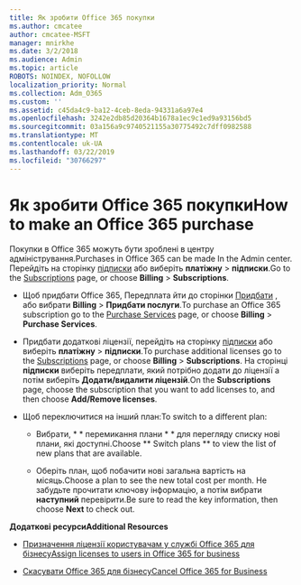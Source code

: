```yaml
---
title: Як зробити Office 365 покупки
ms.author: cmcatee
author: cmcatee-MSFT
manager: mnirkhe
ms.date: 3/2/2018
ms.audience: Admin
ms.topic: article
ROBOTS: NOINDEX, NOFOLLOW
localization_priority: Normal
ms.collection: Adm_O365
ms.custom: ''
ms.assetid: c45da4c9-ba12-4ceb-8eda-94331a6a97e4
ms.openlocfilehash: 3242e2db85d20364b1678a1ec9c1ed9a93156bd5
ms.sourcegitcommit: 03a156a9c9740521155a30775492c7dff0982588
ms.translationtype: MT
ms.contentlocale: uk-UA
ms.lasthandoff: 03/22/2019
ms.locfileid: "30766297"
---
```

# <a name="how-to-make-an-office-365-purchase"></a><span data-ttu-id="0436e-102">Як зробити Office 365 покупки</span><span class="sxs-lookup"><span data-stu-id="0436e-102">How to make an Office 365 purchase</span></span>

<span data-ttu-id="0436e-103">Покупки в Office 365 можуть бути зроблені в центру адміністрування.</span><span class="sxs-lookup"><span data-stu-id="0436e-103">Purchases in Office 365 can be made In the Admin center.</span></span> <span data-ttu-id="0436e-104">Перейдіть на сторінку [підписки](https://go.microsoft.com/fwlink/p/?linkid=842054) або виберіть **платіжну** \> **підписки**.</span><span class="sxs-lookup"><span data-stu-id="0436e-104">Go to the [Subscriptions](https://go.microsoft.com/fwlink/p/?linkid=842054) page, or choose **Billing** \> **Subscriptions**.</span></span>
  
- <span data-ttu-id="0436e-105">Щоб придбати Office 365, Передплата йти до сторінки [Придбати](https://go.microsoft.com/fwlink/p/?linkid=868433) , або вибрати **Billing** \> **Придбати послуги**.</span><span class="sxs-lookup"><span data-stu-id="0436e-105">To purchase an Office 365 subscription go to the [Purchase Services](https://go.microsoft.com/fwlink/p/?linkid=868433) page, or choose **Billing** \> **Purchase Services**.</span></span>
    
- <span data-ttu-id="0436e-106">Придбати додаткові ліцензії, перейдіть на сторінку [підписки](https://go.microsoft.com/fwlink/p/?linkid=842054) або виберіть **платіжну** \> **підписки**.</span><span class="sxs-lookup"><span data-stu-id="0436e-106">To purchase additional licenses go to the [Subscriptions](https://go.microsoft.com/fwlink/p/?linkid=842054) page, or choose **Billing** \> **Subscriptions**.</span></span> <span data-ttu-id="0436e-107">На сторінці **підписки** виберіть передплати, який потрібно додати до ліцензії а потім виберіть **Додати/видалити ліцензій**.</span><span class="sxs-lookup"><span data-stu-id="0436e-107">On the **Subscriptions** page, choose the subscription that you want to add licenses to, and then choose **Add/Remove licenses**.</span></span>
    
- <span data-ttu-id="0436e-108">Щоб переключитися на інший план:</span><span class="sxs-lookup"><span data-stu-id="0436e-108">To switch to a different plan:</span></span>
    
  - <span data-ttu-id="0436e-109">Вибрати, \* \* перемикання плани \* \* для перегляду списку нові плани, які доступні.</span><span class="sxs-lookup"><span data-stu-id="0436e-109">Choose \*\* Switch plans \*\* to view the list of new plans that are available.</span></span> 
    
  - <span data-ttu-id="0436e-110">Оберіть план, щоб побачити нові загальна вартість на місяць.</span><span class="sxs-lookup"><span data-stu-id="0436e-110">Choose a plan to see the new total cost per month.</span></span> <span data-ttu-id="0436e-111">Не забудьте прочитати ключову інформацію, а потім вибрати **наступний** перевірити.</span><span class="sxs-lookup"><span data-stu-id="0436e-111">Be sure to read the key information, then choose **Next** to check out.</span></span> 
    
 <span data-ttu-id="0436e-112">**Додаткові ресурси**</span><span class="sxs-lookup"><span data-stu-id="0436e-112">**Additional Resources**</span></span>
  
- [<span data-ttu-id="0436e-113">Призначення ліцензії користувачам у службі Office 365 для бізнесу</span><span class="sxs-lookup"><span data-stu-id="0436e-113">Assign licenses to users in Office 365 for business</span></span>](https://support.office.com/article/997596b5-4173-4627-b915-36abac6786dc)
    
- [<span data-ttu-id="0436e-114">Скасувати Office 365 для бізнесу</span><span class="sxs-lookup"><span data-stu-id="0436e-114">Cancel Office 365 for Business</span></span>](https://support.office.com/article/b1bc0bef-4608-4601-813a-cdd9f746709a)
    

